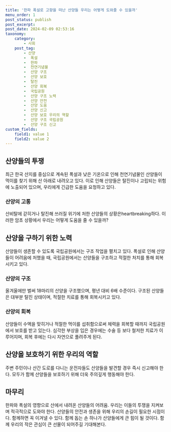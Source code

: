 ```yaml
---
title: '한파 폭설로 고향을 떠난 산양들 우리는 어떻게 도와줄 수 있을까'
menu_order: 1
post_status: publish
post_excerpt: 
post_date: 2024-02-09 02:53:16
taxonomy:
    category:
        - 사회
    post_tag:
        - 산양
        -  폭설
        -  한파
        -  천연기념물
        -  산양 구조
        -  산양 보호
        -  탈진
        -  산양 회복
        -  국립공원
        -  산양 구조 노력
        -  산양 안전
        -  산양 도움
        -  산양 신고
        -  산양 보호 우리의 역할
        -  산양 구조 국립공원
        -  산양 구조 신고
custom_fields:
    field1: value 1
    field2: value 2
---
```


## 산양들의 투쟁
최근 한국 산지를 중심으로 계속된 폭설과 낮은 기온으로 인해 천연기념물인 산양들이 먹이를 찾기 위해 산 아래로 내려오고 있다. 이로 인해 산양들은 탈진이나 고립되는 위험에 노출되어 있으며, 우리에게 긴급한 도움을 요청하고 있다.
### 산양의 고통
산비탈에 갇히거나 탈진해 쓰러질 위기에 처한 산양들의 상황은heartbreaking하다. 이러한 암초 상황에서 우리는 어떻게 도움을 줄 수 있을까?
## 산양을 구하기 위한 노력
산양들이 생존할 수 있도록 국립공원에서는 구조 작업을 펼치고 있다. 폭설로 인해 산양들이 어려움에 처했을 때, 국립공원에서는 산양들을 구조하고 적절한 처치를 통해 회복시키고 있다.
### 산양의 구조
올겨울에만 벌써 18마리의 산양을 구조했으며, 평년 대비 6배 수준이다. 구조된 산양들은 대부분 탈진 상태이며, 적절한 치료를 통해 회복시키고 있다. 
### 산양의 회복
산양들이 수액을 맞히거나 적절한 먹이를 섭취함으로써 체력을 회복할 때까지 국립공원에서 보호를 받고 있는다. 심각한 부상을 입은 경우에는 수술 등 보다 철저한 치료가 이루어지며, 회복 후에는 다시 자연으로 풀려주게 된다.
## 산양을 보호하기 위한 우리의 역할
주변 주민이나 산간 도로를 다니는 운전자들도 산양들을 발견할 경우 즉시 신고해야 한다. 모두가 함께 산양들을 보호하기 위해 더욱 주의깊게 행동해야 한다.
## 마무리
한파와 폭설의 영향으로 산에서 내려온 산양들의 어려움. 우리는 이들의 투쟁을 지켜보며 적극적으로 도와야 한다. 산양들의 안전과 생존을 위해 우리의 손길이 필요한 시점이다. 함께하면 꼭 이겨낼 수 있다. 함께 돕는 손 하나가 산양들에게 큰 힘이 될 것이다. 함께 우리의 작은 관심이 큰 선물이 되어주길 기대해본다.
